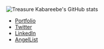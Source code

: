 <img src="https://github-readme-stats.vercel.app/api?username=trekab&count_private=true&show_icons=true&hide_rank=true&hide_border=true&layout=compact" alt="Treasure Kabareebe's GitHub stats">

<ul>
  <li><a href="https://trekab.github.io/portfolio/">Portfolio</a></li>
  <li><a href="https://twitter.com/TKabareebe">Twitter</a></li>
  <li><a href="https://www.linkedin.com/in/treasure-kabareebe/">LinkedIn</a></li>
  <li><a href="https://angel.co/u/trekab">AngelList</a></li>
</ul>
